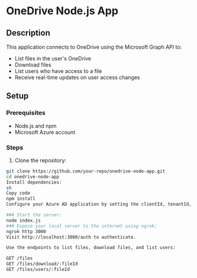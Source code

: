# OneDrive Node.js App

## Description

This application connects to OneDrive using the Microsoft Graph API to:
- List files in the user's OneDrive
- Download files
- List users who have access to a file
- Receive real-time updates on user access changes

## Setup

### Prerequisites
- Node.js and npm
- Microsoft Azure account

### Steps

1. Clone the repository:

```sh
git clone https://github.com/your-repo/onedrive-node-app.git
cd onedrive-node-app
Install dependencies:
sh
Copy code
npm install
Configure your Azure AD application by setting the clientId, tenantId, and clientSecret in auth.js.

### Start the server:
node index.js
### Expose your local server to the internet using ngrok:
ngrok http 3000
Visit http://localhost:3000/auth to authenticate.

Use the endpoints to list files, download files, and list users:

GET /files
GET /files/download/:fileId
GET /files/users/:fileId